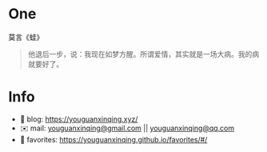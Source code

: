 
# One 
 
  
莫言《蛙》 
 
>他退后一步，说：我现在如梦方醒。所谓爱情，其实就是一场大病。我的病就要好了。        
 

# Info

- 📝 blog: https://youguanxinqing.xyz/
- ✉️  mail: youguanxinqing@gmail.com || youguanxinqing@qq.com
- 📙 favorites: https://youguanxinqing.github.io/favorites/#/
